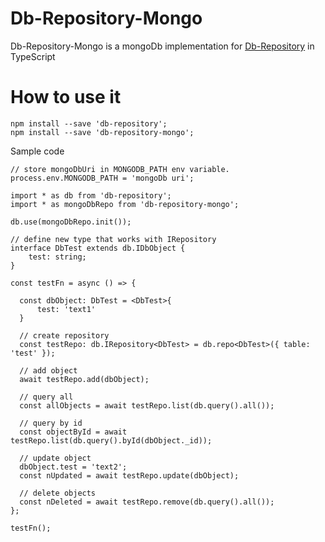 # Db-Repository-Mongo

Db-Repository-Mongo is a mongoDb implementation for [Db-Repository](https://github.com/vpavel04/db-repository) in TypeScript

# How to use it

```
npm install --save 'db-repository';
npm install --save 'db-repository-mongo';
```

Sample code
```
// store mongoDbUri in MONGODB_PATH env variable.
process.env.MONGODB_PATH = 'mongoDb uri';

import * as db from 'db-repository';
import * as mongoDbRepo from 'db-repository-mongo';

db.use(mongoDbRepo.init());

// define new type that works with IRepository
interface DbTest extends db.IDbObject {
    test: string;
}

const testFn = async () => {

  const dbObject: DbTest = <DbTest>{
      test: 'text1'
  }

  // create repository
  const testRepo: db.IRepository<DbTest> = db.repo<DbTest>({ table: 'test' });
  
  // add object
  await testRepo.add(dbObject);
  
  // query all
  const allObjects = await testRepo.list(db.query().all());

  // query by id
  const objectById = await testRepo.list(db.query().byId(dbObject._id));
  
  // update object
  dbObject.test = 'text2';
  const nUpdated = await testRepo.update(dbObject);
  
  // delete objects
  const nDeleted = await testRepo.remove(db.query().all());
};

testFn();
```
